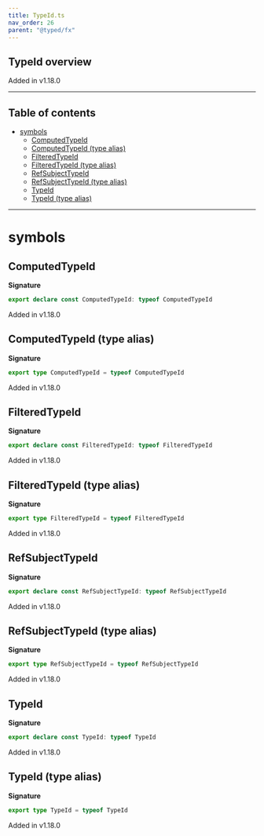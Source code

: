 ```yaml
---
title: TypeId.ts
nav_order: 26
parent: "@typed/fx"
---
```


## TypeId overview

Added in v1.18.0

---

<h2 class="text-delta">Table of contents</h2>

- [symbols](#symbols)
  - [ComputedTypeId](#computedtypeid)
  - [ComputedTypeId (type alias)](#computedtypeid-type-alias)
  - [FilteredTypeId](#filteredtypeid)
  - [FilteredTypeId (type alias)](#filteredtypeid-type-alias)
  - [RefSubjectTypeId](#refsubjecttypeid)
  - [RefSubjectTypeId (type alias)](#refsubjecttypeid-type-alias)
  - [TypeId](#typeid)
  - [TypeId (type alias)](#typeid-type-alias)

---

# symbols

## ComputedTypeId

**Signature**

```ts
export declare const ComputedTypeId: typeof ComputedTypeId
```

Added in v1.18.0

## ComputedTypeId (type alias)

**Signature**

```ts
export type ComputedTypeId = typeof ComputedTypeId
```

Added in v1.18.0

## FilteredTypeId

**Signature**

```ts
export declare const FilteredTypeId: typeof FilteredTypeId
```

Added in v1.18.0

## FilteredTypeId (type alias)

**Signature**

```ts
export type FilteredTypeId = typeof FilteredTypeId
```

Added in v1.18.0

## RefSubjectTypeId

**Signature**

```ts
export declare const RefSubjectTypeId: typeof RefSubjectTypeId
```

Added in v1.18.0

## RefSubjectTypeId (type alias)

**Signature**

```ts
export type RefSubjectTypeId = typeof RefSubjectTypeId
```

Added in v1.18.0

## TypeId

**Signature**

```ts
export declare const TypeId: typeof TypeId
```

Added in v1.18.0

## TypeId (type alias)

**Signature**

```ts
export type TypeId = typeof TypeId
```

Added in v1.18.0
